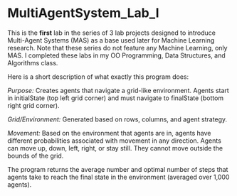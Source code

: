 # MultiAgentSystem_Lab_I

This is the **first** lab in the series of 3 lab projects designed to introduce Multi-Agent Systems (MAS) as a base used later for Machine Learning research. 
Note that these series do not feature any Machine Learning, only MAS. I completed these labs in my OO Programming, Data Structures, and Algorithms class.

Here is a short description of what exactly this program does:

_Purpose:_ Creates agents that navigate a grid-like environment. Agents start in initialState (top left grid corner) and must navigate to finalState (bottom right grid corner). 

_Grid/Environment:_ Generated based on rows, columns, and agent strategy.

_Movement:_ Based on the environment that agents are in, agents have different probabilities associated with movement in any direction. Agents can move up, down, left, right, or stay still. They cannot move outside the bounds of the grid.
            
The program returns the average number and optimal number of steps that agents take to reach the final state in the environment (averaged over 1,000 agents).
